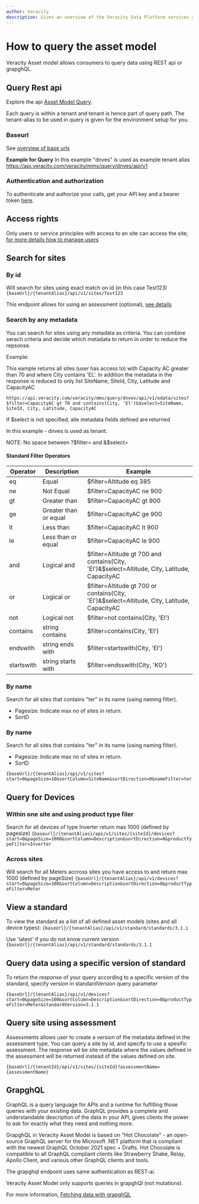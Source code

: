 ```yaml
---
author: Veracity
description: Gives an overview of the Veracity Data Platform services and related components.
---
```


# How to query the asset model

Veracity Asset model allows consumers to query data using REST api or grapghQL. 

## Query Rest api
Explore the api [Asset Model Query](https://developer.veracity.com/docs/section/api-explorer/76904bcb-1aaf-4a2f-8512-3af36fdadb2f/developerportal/DataFabric-MMS-Query-API-swagger.json). 

Each query is within a tenant and tenant is hence part of query path. 
The tenant-alias to be used in query is given for the environment setup for you.

### Baseurl
See [overview of base urls](https://developer.veracity.com/docs/section/dataplatform/apiendpoints)

**Example for Query**
In this example "dnves" is used as example tenant alias
https://api.veracity.com/veracity/mms/query/dnves/api/v1


### Authentication and authorization
To authenticate and authorize your calls, get your API key and a bearer token [here](../auth.md).

## Access rights
Only users or service principles with access to an site can access the site; [for more details how to manage users](accesscontrol.md)


## Search for sites

### By id
Will search for sites using exact match on id (in this case Test123)
`{baseUrl}/{tenantAlias}/api/v1/sites/Test123`

This endpoint allows for using an assessment (optional), [see details](#query-site-using-assessment)

### Search by any metadata
You can search for sites using any metadata as criteria. You can combine serach criteria and decide which metadata to return in order to reduce the repsonse.

Example:

This eample returns all sites (user has access to) with Capacity AC greater than 70 and where City contains 'EL'. In addition the metadata in the response is reduced to only list SiteName, SiteId, City, Latitude and CapacityAC
```
https://api.veracity.com/veracity/mms/query/dnves/api/v1/odata/sites?$filter=CapacityAC gt 70 and contains(City, 'El')&$select=SiteName, SiteId, City, Latitude, CapacityAC
```

If $select is not specified, alle metadata fields defined are returned

In this example - dnves is used as tenant.

NOTE: No space between ?$filter=   and &$select=

#### Standard Filter Operators

|Operator | Description | Example|
|--|--|--|
|eq|Equal |  $filter=Altitude eq 385|
|ne| Not Equal| $filter=CapacityAC ne 900 |
|gt| Greater than|$filter=CapacityAC gt 900 |
|ge| Greater than or equal|$filter=CapacityAC ge 900 |
|lt| Less than | $filter=CapacityAC lt 900 |
|le| Less than or equal|$filter=CapacityAC le 900 |
|and | Logical and |$filter=Altitude gt 700 and contains(City, 'El')&$select=Altitude, City, Latitude, CapacityAC |
|or | Logical or |$filter=Altitude gt 700 or contains(City, 'El')&$select=Altitude, City, Latitude, CapacityAC |
|not| Logical not  | $filter=not contains(City, 'El')|
|contains | string contains | $filter=contains(City, 'El')|
|endswith|  string ends with | $filter=startswith(City, 'El')|
|startswith|  string starts with | $filter=endsswith(City, 'KO')|


### By name
Search for all sites that contains "ter" in its name (using naming filter).
- Pagesize: Indicate max no of sites in return.
- SortD


### By name
Search for all sites that contains "ter" in its name (using naming filter).
- Pagesize: Indicate max no of sites in return.
- SortD


`{baseUrl}/{tenantAlias}/api/v1/sites?start=0&pageSize=10&sortColumn=SiteName&sortDirection=0&nameFilter=ter`
## Query for Devices
### Within one site and using product type filer
Search for all devices of type Inverter  return max 1000 (defined by pagesize)
`{baseurl}/{tenantAlias}/api/v1/sites/{siteId}/devices?start=0&pageSize=1000&sortColumn=Description&sortDirection=0&productTypeFilter=Inverter`

### Across sites 
Will search for all Meters accross sites you have access to and return max 1000 (defined by pageSize)
`{baseUrl}/{tenantAlias}/api/v1/devices?start=0&pageSize=100&sortColumn=Description&sortDirection=0&productTypeFilter=Meter`

## View a standard

To view the standard as a list of all defined asset models (sites and all device types):
`{baseUrl}/{tenantAlias}/api/v1/standard/standards/3.1.1`

Use 'latest' if you do not know current version
`{baseUrl}/{tenantAlias}/api/v1/standard/standards/3.1.1`


## Query data using a specific version of standard
To return the response of your query according to a specific version of the standard, specify version in standardVersion query parameter

`{baseUrl}/{tenantAlias}/api/v1/devices?start=0&pageSize=100&sortColumn=Description&sortDirection=0&productTypeFilter=Meter&standardVersion=3.1.1`


## Query site using assessment

Assessments allows user to create a version of the metadata defined in the assessment type. 
You can query a site by id, and specify to use a spesific assessment. The response wll be site metadata where the values defined in the assessment will be returned instead of the values defined on site.

`{baseUrl}/{tenantId}/api/v1/sites/{siteId}?assessmentName={assessmentName}`



## GrapghQL
GraphQL is a query language for APIs and a runtime for fulfilling those queries with your existing data. GraphQL provides a complete and understandable description of the data in your API, gives clients the power to ask for exactly what they need and nothing more.

GrapghQL in Veracity Asset Model is based on "Hot Chocolate" - an open-source GraphQL server for the Microsoft .NET platform that is compliant with the newest GraphQL October 2021 spec + Drafts. Hot Chocolate is compatible to all GraphQL compliant clients like Strawberry Shake, Relay, Apollo Client, and various other GraphQL clients and tools.

The grapghql endpoint uses same authentication as REST-ai.

Veracity Asset Model only supports queries in grapghQl (not mutations).

For more information, [Fetching data with grapghQL](https://chillicream.com/docs/hotchocolate/v13/fetching-data)
